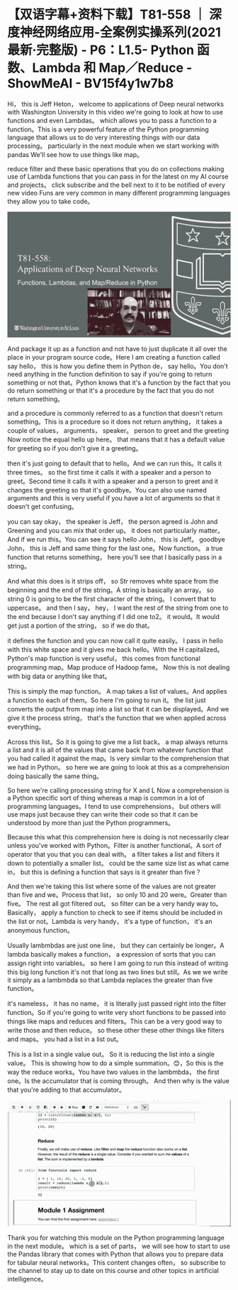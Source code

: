 # 【双语字幕+资料下载】T81-558 ｜ 深度神经网络应用-全案例实操系列(2021最新·完整版) - P6：L1.5- Python 函数、Lambda 和 Map／Reduce - ShowMeAI - BV15f4y1w7b8

Hi， this is Jeff Heton， welcome to applications of Deep neural networks with Washington University in this video we're going to look at how to use functions and even Lambdas。 which allows you to pass a function to a function。This is a very powerful feature of the Python programming language that allows us to do very interesting things with our data processing。 particularly in the next module when we start working with pandas We'll see how to use things like map。

 reduce filter and these basic operations that you do on collections making use of Lambda functions that you can pass in for the latest on my AI course and projects。 click subscribe and the bell next to it to be notified of every new video Funs are very common in many different programming languages they allow you to take code。



![](img/3fd7f642d4ca06b18f409cb51194951e_1.png)

And package it up as a function and not have to just duplicate it all over the place in your program source code。Here I am creating a function called say hello， this is how you define them in Python de， say hello。You don't need anything in the function definition to say if you're going to return something or not that。Python knows that it's a function by the fact that you do return something or that it's a procedure by the fact that you do not return something。

 and a procedure is commonly referred to as a function that doesn't return something。This is a procedure so it does not return anything， it takes a couple of values， arguments， speaker。 person to greet and the greeting Now notice the equal hello up here。 that means that it has a default value for greeting so if you don't give it a greeting。

 then it's just going to default that to hello。And we can run this。It calls it three times。 so the first time it calls it with a speaker and a person to greet。Second time it calls it with a speaker and a person to greet and it changes the greeting so that it's goodbye。You can also use named arguments and this is very useful if you have a lot of arguments so that it doesn't get confusing。

 you can say okay， the speaker is Jeff， the person agreed is John and Greening and you can mix that order up。 it does not particularly matter。And if we run this。You can see it says hello John， this is Jeff。 goodbye John， this is Jeff and same thing for the last one。Now function。 a true function that returns something， here you'll see that I basically pass in a string。

And what this does is it strips off， so Str removes white space from the beginning and the end of the string。A string is basically an array。 so string 0 is going to be the first character of the string。 I convert that to uppercase。 and then I say， hey， I want the rest of the string from one to the end because I don't say anything if I did one to2。 it would。It would get just a portion of the string， so if we do that。

 it defines the function and you can now call it quite easily。 I pass in hello with this white space and it gives me back hello。With the H capitalized。Python's map function is very useful， this comes from functional programming map。Map produce of Hadoop fame。 Now this is not dealing with big data or anything like that。

 This is simply the map function。 A map takes a list of values。And applies a function to each of them。So here I'm going to run it。 the list just converts the output from map into a list so that it can be displayed。And we give it the process string， that's the function that we when applied across everything。

Across this list。So it is going to give me a list back。 a map always returns a list and it is all of the values that came back from whatever function that you had called it against the map。Is very similar to the comprehension that we had in Python。 so here we are going to look at this as a comprehension doing basically the same thing。

 So here we're calling processing string for X and L Now a comprehension is a Python specific sort of thing whereas a map is common in a lot of programming languages。I tend to use comprehensions， but others will use maps just because they can write their code so that it can be understood by more than just the Python programmers。

Because this what this comprehension here is doing is not necessarily clear unless you've worked with Python。Filter is another functional。A sort of operator that you that you can deal with。 a filter takes a list and filters it down to potentially a smaller list。 could be the same size list as what came in， but this is defining a function that says is it greater than five？

And then we're taking this list where some of the values are not greater than five and we。Process that list， so only 10 and 20 were。Greater than five。 The rest all got filtered out。 so filter can be a very handy way to。Basically， apply a function to check to see if items should be included in the list or not。Lambda is very handy， it's a type of function， it's an anonymous function。

Usually lambmbdas are just one line， but they can certainly be longer。A lambda basically makes a function， a expression of sorts that you can assign right into variables。 so here I am going to run this instead of writing this big long function it's not that long as two lines but still。As we we write it simply as a lambmbda so that Lambda replaces the greater than five function。

 it's nameless， it has no name， it is literally just passed right into the filter function。So if you're going to write very short functions to be passed into things like maps and reduces and filters。This can be a very good way to write those and then reduce。 so these other these other things like filters and maps。 you had a list in a list out。

 This is a list in a single value out。 So it is reducing the list into a single value。 This is showing how to do a simple summation。😊，So this is the way the reduce works。You have two values in the lambmbda， the first one。Is the accumulator that is coming through。 And then why is the value that you're adding to that accumulator。



![](img/3fd7f642d4ca06b18f409cb51194951e_3.png)

Thank you for watching this module on the Python programming language in the next module。 which is a set of parts， we will see how to start to use the Pandas library that comes with Python that allows you to prepare data for tabular neural networks。This content changes often， so subscribe to the channel to stay up to date on this course and other topics in artificial intelligence。